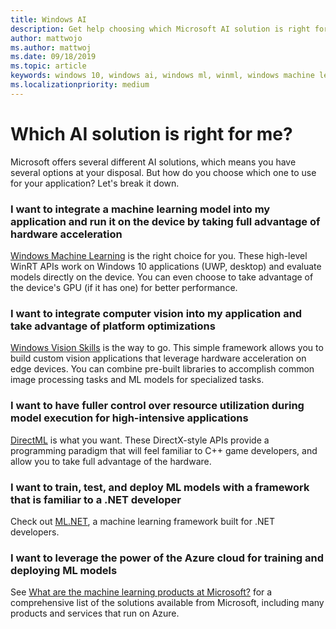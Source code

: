 ```yaml
---
title: Windows AI
description: Get help choosing which Microsoft AI solution is right for your application.
author: mattwojo
ms.author: mattwoj
ms.date: 09/18/2019
ms.topic: article
keywords: windows 10, windows ai, windows ml, winml, windows machine learning, microsoft ai, compare, comparison, windows vision skills, Direct ML
ms.localizationpriority: medium
---
```


# Which AI solution is right for me?

Microsoft offers several different AI solutions, which means you have several options at your disposal. But how do you choose which one to use for your application? Let's break it down.

### I want to integrate a machine learning model into my application and run it on the device by taking full advantage of hardware acceleration

[Windows Machine Learning](windows-ml/index.md) is the right choice for you. These high-level WinRT APIs work on Windows 10 applications (UWP, desktop) and evaluate models directly on the device. You can even choose to take advantage of the device's GPU (if it has one) for better performance.

### I want to integrate computer vision into my application and take advantage of platform optimizations

[Windows Vision Skills](windows-vision-skills/index.md) is the way to go. This simple framework allows you to build custom vision applications that leverage hardware acceleration on edge devices. You can combine pre-built libraries to accomplish common image processing tasks and ML models for specialized tasks.

### I want to have fuller control over resource utilization during model execution for high-intensive applications

[DirectML](https://docs.microsoft.com/windows/desktop/direct3d12/dml) is what you want. These DirectX-style APIs provide a programming paradigm that will feel familiar to C++ game developers, and allow you to take full advantage of the hardware.

### I want to train, test, and deploy ML models with a framework that is familiar to a .NET developer

Check out [ML.NET](https://dotnet.microsoft.com/apps/machinelearning-ai/ml-dotnet), a machine learning framework built for .NET developers.

### I want to leverage the power of the Azure cloud for training and deploying ML models

See [What are the machine learning products at Microsoft?](https://docs.microsoft.com/azure/architecture/data-guide/technology-choices/data-science-and-machine-learning) for a comprehensive list of the solutions available from Microsoft, including many products and services that run on Azure.
